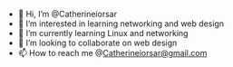 - 👋 Hi, I’m @Catherineiorsar
- 👀 I’m interested in learning networking and web design 
- 🌱 I’m currently learning Linux and networking 
- 💞️ I’m looking to collaborate on web design 
- 📫 How to reach me @Catherineiorsar@gmail.com



<!---
Catherineiorsar/Catherineiorsar is a ✨ special ✨ repository because its `README.md` (this file) appears on your GitHub profile.
You can click the Preview link to take a look at your changes.
--->
